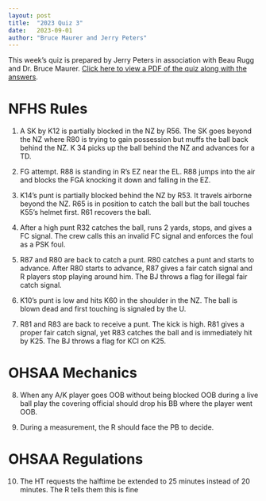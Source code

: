 ```yaml
---
layout: post
title:  "2023 Quiz 3"
date:   2023-09-01
author: "Bruce Maurer and Jerry Peters"
---
```


This week’s quiz is prepared by Jerry Peters in association with Beau Rugg
and Dr. Bruce Maurer. [Click here to view a PDF of the quiz along with the
answers](https://storage.googleapis.com/ohsaa-websites/quizzes/2023/2023%20Quiz%20Week%203.pdf).

<!--more-->

# NFHS Rules

1. A SK by K12 is partially blocked in the NZ by R56. The SK goes beyond the NZ
   where R80 is trying to gain possession but muffs the ball back behind the NZ.
K 34 picks up the ball behind the NZ and advances for a TD.

2. FG attempt. R88 is standing in R’s EZ near the EL. R88 jumps into the air and
   blocks the FGA knocking it down and falling in the EZ.

3. K14’s punt is partially blocked behind the NZ by R53. It travels airborne
   beyond the NZ. R65 is in position to catch the ball but the ball touches
K55’s helmet first. R61 recovers the ball.

4. After a high punt R32 catches the ball, runs 2 yards, stops, and gives a FC
   signal. The crew calls this an invalid FC signal and enforces the foul as a
PSK foul.

5. R87 and R80 are back to catch a punt. R80 catches a punt and starts to
   advance. After R80 starts to advance, R87 gives a fair catch signal and R
players stop playing around him. The BJ throws a flag for illegal fair catch
signal.

6. K10’s punt is low and hits K60 in the shoulder in the NZ. The ball is blown
   dead and first touching is signaled by the U.

7. R81 and R83 are back to receive a punt. The kick is high. R81 gives a proper
   fair catch signal, yet R83 catches the ball and is immediately hit by K25.
The BJ throws a flag for KCI on K25.

# OHSAA Mechanics

8. When any A/K player goes OOB without being blocked OOB during a live ball
   play the covering official should drop his BB where the player went OOB.

9. During a measurement, the R should face the PB to decide.

# OHSAA Regulations

10. The HT requests the halftime be extended to 25 minutes instead of 20
    minutes. The R tells them this is fine
